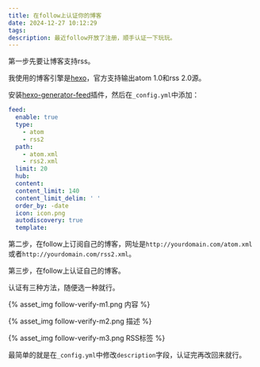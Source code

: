 ```yaml
---
title: 在follow上认证你的博客
date: 2024-12-27 10:12:29
tags:
description: 最近follow开放了注册，顺手认证一下玩玩。
---
```

第一步先要让博客支持rss。

我使用的博客引擎是[hexo](https://hexo.io/zh-cn/)，官方支持输出atom 1.0和rss 2.0源。

安装[hexo-generator-feed](https://github.com/hexojs/hexo-generator-feed)插件，然后在`_config.yml`中添加：

```yml
feed:
  enable: true
  type:
    - atom
    - rss2
  path:
    - atom.xml
    - rss2.xml
  limit: 20
  hub:
  content:
  content_limit: 140
  content_limit_delim: ' '
  order_by: -date
  icon: icon.png
  autodiscovery: true
  template:
```

第二步，在follow上订阅自己的博客，网址是`http://yourdomain.com/atom.xml`或者`http://yourdomain.com/rss2.xml`。

第三步，在follow上认证自己的博客。

认证有三种方法，随便选一种就行。

{% asset_img follow-verify-m1.png 内容 %}

{% asset_img follow-verify-m2.png 描述 %}

{% asset_img follow-verify-m3.png RSS标签 %}

最简单的就是在`_config.yml`中修改`description`字段，认证完再改回来就行。
